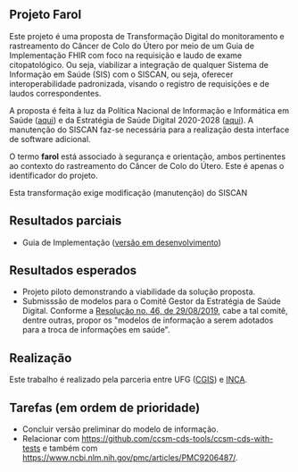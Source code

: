 ## Projeto Farol

Este projeto é uma proposta de Transformação Digital do monitoramento e rastreamento do Câncer de Colo do Útero por meio de um Guia de Implementação FHIR com foco na requisição e laudo de exame citopatológico. Ou seja,
viabilizar a integração de qualquer Sistema de Informação em Saúde (SIS) com o SISCAN, ou seja, oferecer interoperabilidade padronizada, visando o registro de requisições e de laudos correspondentes.

A proposta é feita à luz da Política Nacional de Informação e Informática em Saúde ([aqui](https://bvsms.saude.gov.br/bvs/saudelegis/gm/2021/prt1768_02_08_2021.html)) e da Estratégia de Saúde Digital 2020-2028 ([aqui](https://bvsms.saude.gov.br/bvs/publicacoes/estrategia_saude_digital_Brasil.pdf)). A manutenção do SISCAN faz-se necessária para a realização desta interface de software adicional.

O termo **farol** está associado à segurança e
orientação, ambos pertinentes ao contexto
do rastreamento do Câncer de Colo do Útero. Este é 
apenas o identificador do projeto.

Esta transformação exige modificação (manutenção) do SISCAN 

## Resultados parciais

- Guia de Implementação ([versão em desenvolvimento](https://build.fhir.org/ig/kyriosdata/farol/))

## Resultados esperados

- Projeto piloto demonstrando a viabilidade da solução proposta.
- Submisssão de modelos para o Comitê Gestor da Estratégia de Saúde Digital. Conforme a [Resolução no. 46, de 29/08/2019](https://www.in.gov.br/en/web/dou/-/resolucao-n-46-de-29-de-agosto-de-2019-221309239), cabe a tal comitê, dentre outras, propor os "modelos de informação a serem adotados para a troca de informações em saúde".

## Realização

Este trabalho é realizado pela parceria entre UFG ([CGIS](https://cgis.ufg.br/)) e [INCA](https://www.inca.gov.br/).

## Tarefas (em ordem de prioridade)

- Concluir versão preliminar do modelo de informação.
- Relacionar com https://github.com/ccsm-cds-tools/ccsm-cds-with-tests e também com https://www.ncbi.nlm.nih.gov/pmc/articles/PMC9206487/.
